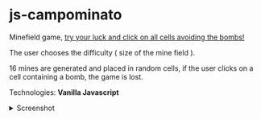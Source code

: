 # js-campominato

Minefield game, <a href="https://elmurie.github.io/js-campominato/">try your luck and click on all cells avoiding the bombs!</a>

The user chooses the difficulty ( size of the mine field ).

16 mines are generated and placed in random cells, if the user clicks on
a cell containing a bomb, the game is lost.

Technologies: **Vanilla Javascript**

<details>
  <summary>Screenshot</summary>
  <img src="https://i.imgur.com/JrQ5BED.png" name="1">
</details>
